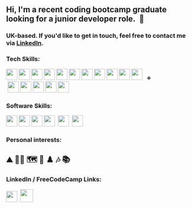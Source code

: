 ## Hi, I'm a recent coding bootcamp graduate looking for a junior developer role.&nbsp; 👋

### UK-based. If you'd like to get in touch, feel free to contact me via [LinkedIn](https://www.linkedin.com/in/alistair-hopson/).


### Tech Skills:
[<img src=https://user-images.githubusercontent.com/97353455/188466241-957f10df-8628-416a-abb3-fd8115e289f2.svg width="30px">](https://reactjs.org/)
[<img src=https://user-images.githubusercontent.com/97353455/188466233-b4ec5679-fe2a-4c8e-afa3-929f907095f8.svg width="30px">](https://nodejs.org/en/)
[<img src=https://user-images.githubusercontent.com/97353455/188466226-926dfe2b-639b-457e-9656-3f941ae14194.svg width="30px">](https://www.javascript.com/)
[<img src=https://user-images.githubusercontent.com/97353455/188466246-372cff65-7094-4a3e-94a8-5688f01cb11d.svg width="30px">](https://www.typescriptlang.org/)
[<img src=https://user-images.githubusercontent.com/97353455/188466220-c3a4437a-87c2-4621-a1af-daf6d8e5bcfe.svg width="30px">](https://en.wikipedia.org/wiki/HTML)
[<img src=https://user-images.githubusercontent.com/97353455/188466210-e5c5c679-5c20-4b21-91ae-702d9f5a71c6.svg width="30px">](https://en.wikipedia.org/wiki/CSS)
[<img src=https://user-images.githubusercontent.com/97353455/188466245-c95c5e53-57b1-4fe4-91ce-d4f8996a46d6.svg width="30px">](https://sass-lang.com/)
[<img src=https://user-images.githubusercontent.com/97353455/188466234-31b73997-63a9-4f45-8d61-c8adc2942b1b.svg width="30px">](https://nodemon.io/)
[<img src=https://user-images.githubusercontent.com/97353455/188466228-264ce868-df4d-4a17-a5a2-f499092b021a.svg width="30px">](https://jestjs.io/
)
[<img src=https://user-images.githubusercontent.com/97353455/188466208-6656ff6d-6901-4a77-ab8c-5b081ec06286.svg width="30px">](https://axios-http.com/)
[<img src=https://user-images.githubusercontent.com/97353455/188466213-7843bd99-dfed-4cbb-82c7-8f18330f2bd8.svg width="30px">](https://expressjs.com/)
&nbsp;
:heavy_plus_sign:			
&nbsp;[<img src=https://user-images.githubusercontent.com/97353455/188466238-42715bf8-157c-4f65-bab6-f52c357a9682.svg width="30px">](https://www.python.org/)
[<img src=https://user-images.githubusercontent.com/97353455/188466237-ee11f0d8-4179-4949-b28e-502ce1235bb8.svg width="30px">](https://www.postgresql.org/)
[<img src=https://user-images.githubusercontent.com/97353455/188466232-c4f6e4a5-07fc-465a-8dfd-724976a06806.svg width="30px">](https://www.netlify.com/)
[<img src=https://user-images.githubusercontent.com/97353455/188466216-98894426-18b8-45c6-b581-120f2ab03975.svg width="30px">](https://firebase.google.com/)
[<img src=https://user-images.githubusercontent.com/97353455/188466218-566b5298-416f-4d20-8100-f52192b109e5.svg width="30px">](https://git-scm.com/)

### Software Skills:

[<img src=https://user-images.githubusercontent.com/97353455/188466247-f2bc87d3-0ef8-40df-b1b8-ad0ab656b704.svg width="30px">](https://code.visualstudio.com/)
[<img src=https://user-images.githubusercontent.com/97353455/188466209-9454a695-c7be-4e9f-86b0-a0d015f7629b.svg width="30px">](https://azure.microsoft.com/en-us/services/devops/)
[<img src=https://user-images.githubusercontent.com/97353455/188466225-c837a237-ccc0-4f5c-a572-78b19216343f.svg width="30px">](https://insomnia.rest/)
[<img src=https://user-images.githubusercontent.com/97353455/188466231-28d01a75-b570-484f-bc5d-b6e4ebbd78ff.svg width="30px">](https://www.office.com/)&nbsp;
[<img src=https://user-images.githubusercontent.com/97353455/188466204-746ebe6e-19ae-435a-94ed-2570e215f5e6.svg width="30px">](https://www.adobe.com/uk/products/photoshop.html)&nbsp;
[<img src=https://user-images.githubusercontent.com/97353455/188459085-d2af0e84-ff22-4838-abcc-69c69bd246bb.svg width="30px">](https://www.ableton.com/en/live/)&nbsp; 

  










### Personal interests:
## :mountain: :swimming_man: :world_map: :art: :chess_pawn: :notes: :books:	

### LinkedIn / FreeCodeCamp Links: 

[<img src=https://user-images.githubusercontent.com/97353455/188466229-9d76e547-5b39-4878-a18e-be1da3f12d49.svg width="30px">](https://www.linkedin.com/in/alistair-hopson/)&nbsp;
[<img src=https://user-images.githubusercontent.com/97353455/188466217-4ec8c5d8-c07e-485a-9f09-4ab55d442a97.svg width="35px">](https://www.freecodecamp.org/AlistairH)


